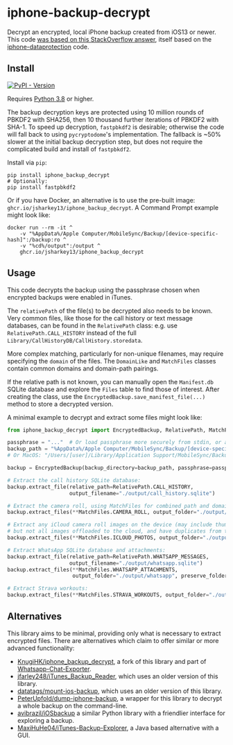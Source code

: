 # iphone-backup-decrypt

Decrypt an encrypted, local iPhone backup created from iOS13 or newer.
This code [was based on this StackOverflow answer](https://stackoverflow.com/a/13793043),
itself based on the [iphone-dataprotection](https://code.google.com/p/iphone-dataprotection/) code.

## Install

[![PyPI - Version](https://img.shields.io/pypi/v/iphone-backup-decrypt)](https://pypi.org/project/iphone-backup-decrypt/)

Requires [Python 3.8](https://www.python.org/) or higher.

The backup decryption keys are protected using 10 million rounds of PBKDF2 with SHA256, then 10 thousand further iterations of PBKDF2 with SHA-1.
To speed up decryption, `fastpbkdf2` is desirable; otherwise the code will fall back to using `pycryptodome`'s implementation.
The fallback is ~50% slower at the initial backup decryption step, but does not require the complicated build and install of `fastpbkdf2`.

Install via `pip`:
```shell script
pip install iphone_backup_decrypt
# Optionally:
pip install fastpbkdf2
```

Or if you have Docker, an alternative is to use the pre-built image: `ghcr.io/jsharkey13/iphone_backup_decrypt`. A Command Prompt example might look like: 
```shell
docker run --rm -it ^
    -v "%AppData%/Apple Computer/MobileSync/Backup/[device-specific-hash]":/backup:ro ^
    -v "%cd%/output":/output ^
    ghcr.io/jsharkey13/iphone_backup_decrypt
```

## Usage

This code decrypts the backup using the passphrase chosen when encrypted backups were enabled in iTunes.

The `relativePath` of the file(s) to be decrypted also needs to be known.
Very common files, like those for the call history or text message databases, can be found in the `RelativePath` class: e.g. use `RelativePath.CALL_HISTORY` instead of the full `Library/CallHistoryDB/CallHistory.storedata`.

More complex matching, particularly for non-unique filenames, may require specifying the `domain` of the files. The `DomainLike` and `MatchFiles` classes contain common domains and domain-path pairings. 

If the relative path is not known, you can manually open the `Manifest.db` SQLite database and explore the `Files` table to find those of interest.
After creating the class, use the `EncryptedBackup.save_manifest_file(...)` method to store a decrypted version.

A minimal example to decrypt and extract some files might look like:
```python
from iphone_backup_decrypt import EncryptedBackup, RelativePath, MatchFiles

passphrase = "..."  # Or load passphrase more securely from stdin, or a file, etc.
backup_path = "%AppData%/Apple Computer/MobileSync/Backup/[device-specific-hash]"
# Or MacOS: "/Users/[user]/Library/Application Support/MobileSync/Backup/[device-hash]"

backup = EncryptedBackup(backup_directory=backup_path, passphrase=passphrase)

# Extract the call history SQLite database:
backup.extract_file(relative_path=RelativePath.CALL_HISTORY, 
                    output_filename="./output/call_history.sqlite")

# Extract the camera roll, using MatchFiles for combined path and domain matching:
backup.extract_files(**MatchFiles.CAMERA_ROLL, output_folder="./output/camera_roll")

# Extract any iCloud camera roll images on the device (may include thumbnails for some
# but not all images offloaded to the cloud, and have duplicates from the camera roll):
backup.extract_files(**MatchFiles.ICLOUD_PHOTOS, output_folder="./output/icloud_photos")

# Extract WhatsApp SQLite database and attachments:
backup.extract_file(relative_path=RelativePath.WHATSAPP_MESSAGES,
                    output_filename="./output/whatsapp.sqlite")
backup.extract_files(**MatchFiles.WHATSAPP_ATTACHMENTS,
                     output_folder="./output/whatsapp", preserve_folders=False)

# Extract Strava workouts:
backup.extract_files(**MatchFiles.STRAVA_WORKOUTS, output_folder="./output/strava")
```

## Alternatives

This library aims to be minimal, providing only what is necessary to extract encrypted files. There are alternatives which claim to offer similar or more advanced functionality:

 - [KnugiHK/iphone_backup_decrypt](https://github.com/KnugiHK/iphone_backup_decrypt/tree/master), a fork of this library and part of [Whatsapp-Chat-Exporter](https://github.com/KnugiHK/Whatsapp-Chat-Exporter).
 - [jfarley248/iTunes_Backup_Reader](https://github.com/jfarley248/iTunes_Backup_Reader), which uses an older version of this library.
 - [datatags/mount-ios-backup](https://github.com/datatags/mount-ios-backup), which uses an older version of this library.
 - [PeterUpfold/dump-iphone-backup](https://github.com/PeterUpfold/dump-iphone-backup), a wrapper for this library to decrypt a whole backup on the command-line.
 - [avibrazil/iOSbackup](https://github.com/avibrazil/iOSbackup) a similar Python library with a friendlier interface for exploring a backup.
 - [MaxiHuHe04/iTunes-Backup-Explorer](https://github.com/MaxiHuHe04/iTunes-Backup-Explorer), a Java based alternative with a GUI.

